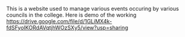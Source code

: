 This is a website used to manage various events occuring by various councils in the college.
Here is demo of the working
https://drive.google.com/file/d/1GLiMX4k-fdSFyoIKORdAVqtjhWOzSXy5/view?usp=sharing
